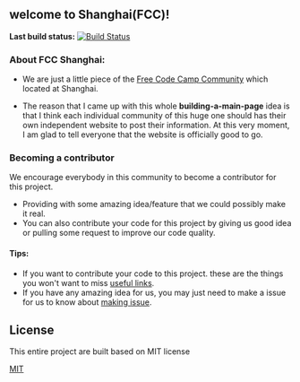 ## welcome to Shanghai(FCC)!
**Last build status:** [![Build Status](https://travis-ci.org/FCC-Shanghai/fcc-sha.svg?branch=master)](https://travis-ci.org/FCC-Shanghai/fcc-sha)
### About FCC Shanghai:

-	We are just a little piece of the [Free Code Camp Community](https://www.freecodecamp.one) which located at Shanghai.

-	The reason that I came up with this whole **building-a-main-page** idea is that I think each individual community of this huge one should has their own independent website to post their information. At this very moment, I am glad to tell everyone that the website is officially good to go.

### Becoming a contributor

We encourage everybody in this community to become a contributor for this project.

- Providing with some amazing idea/feature that we could possibly make it real.
- You can also contribute your code for this project by giving us good idea or pulling some request to improve our code quality.

#### Tips:

- If you want to contribute your code to this project. these are the things you won't want to miss [useful links](/coding-style.md).
- If you have any amazing idea for us, you may just need to make a issue for us to know about [making issue](/issues).

## License

This entire project are built based on MIT license

[MIT](/LICENSE)

